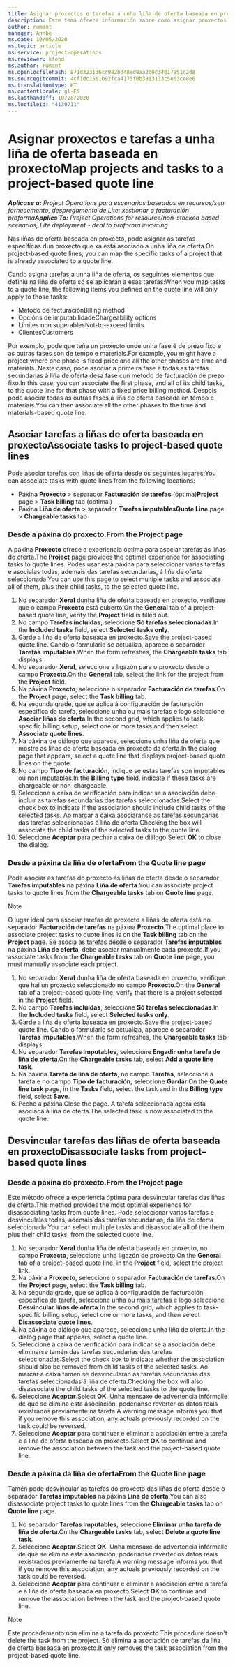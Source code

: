 ```yaml
---
title: Asignar proxectos e tarefas a unha liña de oferta baseada en proxecto
description: Este tema ofrece información sobre como asignar proxectos e tarefas a unha liña de tarefa baseada en proxecto.
author: rumant
manager: Annbe
ms.date: 10/05/2020
ms.topic: article
ms.service: project-operations
ms.reviewer: kfend
ms.author: rumant
ms.openlocfilehash: 871d323136cd982bd48ed9aa2b9c34017951d2d8
ms.sourcegitcommit: 4cf1dc1561b92fca4175f0b3813133c5e63ce8e6
ms.translationtype: HT
ms.contentlocale: gl-ES
ms.lasthandoff: 10/28/2020
ms.locfileid: "4130711"
---
```

# <a name="map-projects-and-tasks-to-a-project-based-quote-line"></a><span data-ttu-id="0883c-103">Asignar proxectos e tarefas a unha liña de oferta baseada en proxecto</span><span class="sxs-lookup"><span data-stu-id="0883c-103">Map projects and tasks to a project-based quote line</span></span>

<span data-ttu-id="0883c-104">_**Aplícase a:** Project Operations para escenarios baseados en recursos/sen fornecemento, despregamento de Lite: xestionar a facturación proforma_</span><span class="sxs-lookup"><span data-stu-id="0883c-104">_**Applies To:** Project Operations for resource/non-stocked based scenarios, Lite deployment - deal to proforma invoicing_</span></span>

<span data-ttu-id="0883c-105">Nas liñas de oferta baseada en proxecto, pode asignar as tarefas específicas dun proxecto que xa está asociado a unha liña de oferta.</span><span class="sxs-lookup"><span data-stu-id="0883c-105">On project-based quote lines, you can map the specific tasks of a project that is already associated to a quote line.</span></span>

<span data-ttu-id="0883c-106">Cando asigna tarefas a unha liña de oferta, os seguintes elementos que definiu na liña de oferta só se aplicarán a esas tarefas:</span><span class="sxs-lookup"><span data-stu-id="0883c-106">When you map tasks to a quote line, the following items you defined on the quote line will only apply to those tasks:</span></span>

- <span data-ttu-id="0883c-107">Método de facturación</span><span class="sxs-lookup"><span data-stu-id="0883c-107">Billing method</span></span>
- <span data-ttu-id="0883c-108">Opcións de imputabilidade</span><span class="sxs-lookup"><span data-stu-id="0883c-108">Chargeability options</span></span>
- <span data-ttu-id="0883c-109">Límites non superables</span><span class="sxs-lookup"><span data-stu-id="0883c-109">Not-to-exceed limits</span></span>
- <span data-ttu-id="0883c-110">Clientes</span><span class="sxs-lookup"><span data-stu-id="0883c-110">Customers</span></span>

<span data-ttu-id="0883c-111">Por exemplo, pode que teña un proxecto onde unha fase é de prezo fixo e as outras fases son de tempo e materiais.</span><span class="sxs-lookup"><span data-stu-id="0883c-111">For example, you might have a project where one phase is fixed price and all the other phases are time and materials.</span></span> <span data-ttu-id="0883c-112">Neste caso, pode asociar a primeira fase e todas as tarefas secundarias á liña de oferta desa fase cun método de facturación de prezo fixo.</span><span class="sxs-lookup"><span data-stu-id="0883c-112">In this case, you can associate the first phase, and all of its child tasks, to the quote line for that phase with a fixed price billing method.</span></span> <span data-ttu-id="0883c-113">Despois pode asociar todas as outras fases á liña de oferta baseada en tempo e materiais.</span><span class="sxs-lookup"><span data-stu-id="0883c-113">You can then associate all the other phases to the time and materials-based quote line.</span></span>

## <a name="associate-tasks-to-project-based-quote-lines"></a><span data-ttu-id="0883c-114">Asociar tarefas a liñas de oferta baseada en proxecto</span><span class="sxs-lookup"><span data-stu-id="0883c-114">Associate tasks to project-based quote lines</span></span>

<span data-ttu-id="0883c-115">Pode asociar tarefas con liñas de oferta desde os seguintes lugares:</span><span class="sxs-lookup"><span data-stu-id="0883c-115">You can associate tasks with quote lines from the following locations:</span></span>

- <span data-ttu-id="0883c-116">Páxina **Proxecto** > separador **Facturación de tarefas** (óptima)</span><span class="sxs-lookup"><span data-stu-id="0883c-116">**Project** page > **Task billing** tab (optimal)</span></span>
- <span data-ttu-id="0883c-117">Páxina **Liña de oferta** > separador **Tarefas imputables**</span><span class="sxs-lookup"><span data-stu-id="0883c-117">**Quote Line** page > **Chargeable tasks** tab</span></span> 

### <a name="from-the-project-page"></a><span data-ttu-id="0883c-118">Desde a páxina do proxecto.</span><span class="sxs-lookup"><span data-stu-id="0883c-118">From the Project page</span></span>

<span data-ttu-id="0883c-119">A páxina **Proxecto** ofrece a experiencia óptima para asociar tarefas ás liñas de oferta.</span><span class="sxs-lookup"><span data-stu-id="0883c-119">The **Project** page provides the optimal experience for associating tasks to quote lines.</span></span> <span data-ttu-id="0883c-120">Podes usar esta páxina para seleccionar varias tarefas e asocialas todas, ademais das tarefas secundarias, á liña de oferta seleccionada.</span><span class="sxs-lookup"><span data-stu-id="0883c-120">You can use this page to select multiple tasks and associate all of them, plus their child tasks, to the selected quote line.</span></span>

1. <span data-ttu-id="0883c-121">No separador **Xeral** dunha liña de oferta baseada en proxecto, verifique que o campo **Proxecto** está cuberto.</span><span class="sxs-lookup"><span data-stu-id="0883c-121">On the **General** tab of a project–based quote line, verify the **Project** field is filled out.</span></span>
2. <span data-ttu-id="0883c-122">No campo **Tarefas incluídas**, seleccione **Só tarefas seleccionadas**.</span><span class="sxs-lookup"><span data-stu-id="0883c-122">In the **Included tasks** field, select **Selected tasks only**.</span></span>
3. <span data-ttu-id="0883c-123">Garde a liña de oferta baseada en proxecto.</span><span class="sxs-lookup"><span data-stu-id="0883c-123">Save the project-based quote line.</span></span> <span data-ttu-id="0883c-124">Cando o formulario se actualiza, aparece o separador **Tarefas imputables**.</span><span class="sxs-lookup"><span data-stu-id="0883c-124">When the form refreshes, the **Chargeable tasks** tab displays.</span></span>
4. <span data-ttu-id="0883c-125">No separador **Xeral**, seleccione a ligazón para o proxecto desde o campo **Proxecto**.</span><span class="sxs-lookup"><span data-stu-id="0883c-125">On the **General** tab, select the link for the project from the **Project** field.</span></span>
5. <span data-ttu-id="0883c-126">Na páxina **Proxecto**, seleccione o separador **Facturación de tarefas**.</span><span class="sxs-lookup"><span data-stu-id="0883c-126">On the **Project** page, select the **Task billing** tab.</span></span>
6. <span data-ttu-id="0883c-127">Na segunda grade, que se aplica á configuración de facturación específica da tarefa, seleccione unha ou máis tarefas e logo seleccione **Asociar liñas de oferta**.</span><span class="sxs-lookup"><span data-stu-id="0883c-127">In the second grid, which applies to task-specific billing setup, select one or more tasks and then select **Associate quote lines**.</span></span>
7. <span data-ttu-id="0883c-128">Na páxina de diálogo que aparece, seleccione unha liña de oferta que mostre as liñas de oferta baseada en proxecto da oferta.</span><span class="sxs-lookup"><span data-stu-id="0883c-128">In the dialog page that appears, select a quote line that displays project-based quote lines on the quote.</span></span>
8. <span data-ttu-id="0883c-129">No campo **Tipo de facturación**, indique se estas tarefas son imputables ou non imputables.</span><span class="sxs-lookup"><span data-stu-id="0883c-129">In the **Billing type** field, indicate if these tasks are chargeable or non-chargeable.</span></span>
9. <span data-ttu-id="0883c-130">Seleccione a caixa de verificación para indicar se a asociación debe incluír as tarefas secundarias das tarefas seleccionadas.</span><span class="sxs-lookup"><span data-stu-id="0883c-130">Select the check box to indicate if the association should include child tasks of the selected tasks.</span></span> <span data-ttu-id="0883c-131">Ao marcar a caixa asociaranse as tarefas secundarias das tarefas seleccionadas á liña de oferta.</span><span class="sxs-lookup"><span data-stu-id="0883c-131">Checking the box will associate the child tasks of the selected tasks to the quote line.</span></span>
10. <span data-ttu-id="0883c-132">Seleccione **Aceptar** para pechar a caixa de diálogo.</span><span class="sxs-lookup"><span data-stu-id="0883c-132">Select **OK** to close the dialog.</span></span>

### <a name="from-the-quote-line-page"></a><span data-ttu-id="0883c-133">Desde a páxina da liña de oferta</span><span class="sxs-lookup"><span data-stu-id="0883c-133">From the Quote line page</span></span>

<span data-ttu-id="0883c-134">Pode asociar as tarefas do proxecto ás liñas de oferta desde o separador **Tarefas imputables** na páxina **Liña de oferta**.</span><span class="sxs-lookup"><span data-stu-id="0883c-134">You can associate project tasks to quote lines from the **Chargeable tasks** tab on **Quote line** page.</span></span>

>[!NOTE]
><span data-ttu-id="0883c-135">O lugar ideal para asociar tarefas de proxecto a liñas de oferta está no separador **Facturación de tarefas** na páxina **Proxecto**.</span><span class="sxs-lookup"><span data-stu-id="0883c-135">The optimal place to associate project tasks to quote lines is on the **Task billing** tab on the **Project** page.</span></span> <span data-ttu-id="0883c-136">Se asocia as tarefas desde o separador **Tarefas imputables** na páxina **Liña de oferta**, debe asociar manualmente cada proxecto.</span><span class="sxs-lookup"><span data-stu-id="0883c-136">If you associate tasks from the **Chargeable tasks** tab on **Quote line** page, you must manually associate each project.</span></span>

1. <span data-ttu-id="0883c-137">No separador **Xeral** dunha liña de oferta baseada en proxecto, verifique que hai un proxecto seleccionado no campo **Proxecto**.</span><span class="sxs-lookup"><span data-stu-id="0883c-137">On the **General** tab of a project–based quote line, verify that there is a project selected in the **Project** field.</span></span>
2. <span data-ttu-id="0883c-138">No campo **Tarefas incluídas**, seleccione **Só tarefas seleccionadas**.</span><span class="sxs-lookup"><span data-stu-id="0883c-138">In the **Included tasks** field, select **Selected tasks only**.</span></span>
3. <span data-ttu-id="0883c-139">Garde a liña de oferta baseada en proxecto.</span><span class="sxs-lookup"><span data-stu-id="0883c-139">Save the project-based quote line.</span></span> <span data-ttu-id="0883c-140">Cando o formulario se actualiza, aparece o separador **Tarefas imputables**.</span><span class="sxs-lookup"><span data-stu-id="0883c-140">When the form refreshes, the **Chargeable tasks** tab displays.</span></span>
4. <span data-ttu-id="0883c-141">No separador **Tarefas imputables**, seleccione **Engadir unha tarefa de liña de oferta**.</span><span class="sxs-lookup"><span data-stu-id="0883c-141">On the **Chargeable tasks** tab, select **Add a quote line task**.</span></span>
5. <span data-ttu-id="0883c-142">Na páxina **Tarefa de liña de oferta**, no campo **Tarefas**, seleccione a tarefa e no campo **Tipo de facturación**, seleccione **Gardar**.</span><span class="sxs-lookup"><span data-stu-id="0883c-142">On the **Quote line task** page, in the **Tasks** field, select the task and in the **Billing type** field, select **Save**.</span></span> 
6. <span data-ttu-id="0883c-143">Peche a páxina.</span><span class="sxs-lookup"><span data-stu-id="0883c-143">Close the page.</span></span> <span data-ttu-id="0883c-144">A tarefa seleccionada agora está asociada á liña de oferta.</span><span class="sxs-lookup"><span data-stu-id="0883c-144">The selected task is now associated to the quote line.</span></span>

## <a name="disassociate-tasks-from-projectbased-quote-lines"></a><span data-ttu-id="0883c-145">Desvincular tarefas das liñas de oferta baseada en proxecto</span><span class="sxs-lookup"><span data-stu-id="0883c-145">Disassociate tasks from project–based quote lines</span></span>

### <a name="from-the-project-page"></a><span data-ttu-id="0883c-146">Desde a páxina do proxecto.</span><span class="sxs-lookup"><span data-stu-id="0883c-146">From the Project page</span></span>

<span data-ttu-id="0883c-147">Este método ofrece a experiencia óptima para desvincular tarefas das liñas de oferta.</span><span class="sxs-lookup"><span data-stu-id="0883c-147">This method provides the most optimal experience for disassociating tasks from quote lines.</span></span> <span data-ttu-id="0883c-148">Pode seleccionar varias tarefas e desvinculalas todas, ademais das tarefas secundarias, da liña de oferta seleccionada.</span><span class="sxs-lookup"><span data-stu-id="0883c-148">You can select multiple tasks and disassociate all of the them, plus their child tasks, from the selected quote line.</span></span>

1. <span data-ttu-id="0883c-149">No separador **Xeral** dunha liña de oferta baseada en proxecto, no campo **Proxecto**, seleccione unha ligazón de proxecto.</span><span class="sxs-lookup"><span data-stu-id="0883c-149">On the **General** tab of a project–based quote line, in the **Project** field, select the project link.</span></span>
2. <span data-ttu-id="0883c-150">Na páxina **Proxecto**, seleccione o separador **Facturación de tarefas**.</span><span class="sxs-lookup"><span data-stu-id="0883c-150">On the **Project** page, select the **Task billing** tab.</span></span>
3. <span data-ttu-id="0883c-151">Na segunda grade, que se aplica á configuración de facturación específica da tarefa, seleccione unha ou máis tarefas e logo seleccione **Desvincular liñas de oferta**.</span><span class="sxs-lookup"><span data-stu-id="0883c-151">In the second grid, which applies to task-specific billing setup, select one or more tasks, and then select **Disassociate quote lines**.</span></span>
4. <span data-ttu-id="0883c-152">Na páxina de diálogo que aparece, seleccione unha liña de oferta.</span><span class="sxs-lookup"><span data-stu-id="0883c-152">In the dialog page that appears, select a quote line.</span></span>
5. <span data-ttu-id="0883c-153">Seleccione a caixa de verificación para indicar se a asociación debe eliminarse tamén das tarefas secundarias das tarefas seleccionadas.</span><span class="sxs-lookup"><span data-stu-id="0883c-153">Select the check box to indicate whether the association should also be removed from child tasks of the selected tasks.</span></span> <span data-ttu-id="0883c-154">Ao marcar a caixa tamén se desvincularán as tarefas secundarias das tarefas seleccionadas á liña de oferta.</span><span class="sxs-lookup"><span data-stu-id="0883c-154">Checking the box will also disassociate the child tasks of the selected tasks to the quote line.</span></span>
6. <span data-ttu-id="0883c-155">Seleccione **Aceptar**.</span><span class="sxs-lookup"><span data-stu-id="0883c-155">Select **OK**.</span></span> <span data-ttu-id="0883c-156">Unha mensaxe de advertencia infórmalle de que se elimina esta asociación, poderíanse reverter os datos reais rexistrados previamente na tarefa.</span><span class="sxs-lookup"><span data-stu-id="0883c-156">A warning message informs you that if you remove this association, any actuals previously recorded on the task could be reversed.</span></span> 
7. <span data-ttu-id="0883c-157">Seleccione **Aceptar** para continuar e eliminar a asociación entre a tarefa e a liña de oferta baseada en proxecto.</span><span class="sxs-lookup"><span data-stu-id="0883c-157">Select **OK** to continue and remove the association between the task and the project-based quote line.</span></span>

### <a name="from-the-quote-line-page"></a><span data-ttu-id="0883c-158">Desde a páxina da liña de oferta</span><span class="sxs-lookup"><span data-stu-id="0883c-158">From the Quote line page</span></span>

<span data-ttu-id="0883c-159">Tamén pode desvincular as tarefas do proxecto das liñas de oferta desde o separador **Tarefas imputables** na páxina **Liña de oferta**.</span><span class="sxs-lookup"><span data-stu-id="0883c-159">You can also disassociate project tasks to quote lines from the **Chargeable tasks** tab on **Quote line** page.</span></span>

1. <span data-ttu-id="0883c-160">No separador **Tarefas imputables**, seleccione **Eliminar unha tarefa de liña de oferta**.</span><span class="sxs-lookup"><span data-stu-id="0883c-160">On the **Chargeable tasks** tab, select **Delete a quote line task**.</span></span>
2. <span data-ttu-id="0883c-161">Seleccione **Aceptar**.</span><span class="sxs-lookup"><span data-stu-id="0883c-161">Select **OK**.</span></span> <span data-ttu-id="0883c-162">Unha mensaxe de advertencia infórmalle de que se elimina esta asociación, poderíanse reverter os datos reais rexistrados previamente na tarefa.</span><span class="sxs-lookup"><span data-stu-id="0883c-162">A warning message informs you that if you remove this association, any actuals previously recorded on the task could be reversed.</span></span> 
3. <span data-ttu-id="0883c-163">Seleccione **Aceptar** para continuar e eliminar a asociación entre a tarefa e a liña de oferta baseada en proxecto.</span><span class="sxs-lookup"><span data-stu-id="0883c-163">Select **OK** to continue and remove the association between the task and the project-based quote line.</span></span>

>[!NOTE]
> <span data-ttu-id="0883c-164">Este procedemento non elimina a tarefa do proxecto.</span><span class="sxs-lookup"><span data-stu-id="0883c-164">This procedure doesn't delete the task from the project.</span></span> <span data-ttu-id="0883c-165">Só elimina a asociación de tarefas da liña de oferta baseada en proxecto.</span><span class="sxs-lookup"><span data-stu-id="0883c-165">It only removes the task association from the project-based quote line.</span></span>
